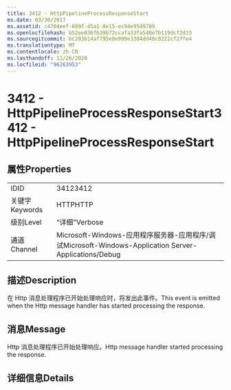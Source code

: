 ```yaml
---
title: 3412 - HttpPipelineProcessResponseStart
ms.date: 03/30/2017
ms.assetid: c4704eef-609f-45a1-8e15-ec94e9549789
ms.openlocfilehash: b52ee036f639b72ccafa33fa540e7b119dcf2d33
ms.sourcegitcommit: bc293b14af795e0e999e3304dd40c0222cf2ffe4
ms.translationtype: MT
ms.contentlocale: zh-CN
ms.lasthandoff: 11/26/2020
ms.locfileid: "96263953"
---
```

# <a name="3412---httppipelineprocessresponsestart"></a><span data-ttu-id="91a97-102">3412 - HttpPipelineProcessResponseStart</span><span class="sxs-lookup"><span data-stu-id="91a97-102">3412 - HttpPipelineProcessResponseStart</span></span>

## <a name="properties"></a><span data-ttu-id="91a97-103">属性</span><span class="sxs-lookup"><span data-stu-id="91a97-103">Properties</span></span>  
  
|||  
|-|-|  
|<span data-ttu-id="91a97-104">ID</span><span class="sxs-lookup"><span data-stu-id="91a97-104">ID</span></span>|<span data-ttu-id="91a97-105">3412</span><span class="sxs-lookup"><span data-stu-id="91a97-105">3412</span></span>|  
|<span data-ttu-id="91a97-106">关键字</span><span class="sxs-lookup"><span data-stu-id="91a97-106">Keywords</span></span>|<span data-ttu-id="91a97-107">HTTP</span><span class="sxs-lookup"><span data-stu-id="91a97-107">HTTP</span></span>|  
|<span data-ttu-id="91a97-108">级别</span><span class="sxs-lookup"><span data-stu-id="91a97-108">Level</span></span>|<span data-ttu-id="91a97-109">“详细”</span><span class="sxs-lookup"><span data-stu-id="91a97-109">Verbose</span></span>|  
|<span data-ttu-id="91a97-110">通道</span><span class="sxs-lookup"><span data-stu-id="91a97-110">Channel</span></span>|<span data-ttu-id="91a97-111">Microsoft-Windows-应用程序服务器-应用程序/调试</span><span class="sxs-lookup"><span data-stu-id="91a97-111">Microsoft-Windows-Application Server-Applications/Debug</span></span>|  
  
## <a name="description"></a><span data-ttu-id="91a97-112">描述</span><span class="sxs-lookup"><span data-stu-id="91a97-112">Description</span></span>  

 <span data-ttu-id="91a97-113">在 Http 消息处理程序已开始处理响应时，将发出此事件。</span><span class="sxs-lookup"><span data-stu-id="91a97-113">This event is emitted when the Http message handler has started processing the response.</span></span>  
  
## <a name="message"></a><span data-ttu-id="91a97-114">消息</span><span class="sxs-lookup"><span data-stu-id="91a97-114">Message</span></span>  

 <span data-ttu-id="91a97-115">Http 消息处理程序已开始处理响应。</span><span class="sxs-lookup"><span data-stu-id="91a97-115">Http message handler started processing the response.</span></span>  
  
## <a name="details"></a><span data-ttu-id="91a97-116">详细信息</span><span class="sxs-lookup"><span data-stu-id="91a97-116">Details</span></span>
